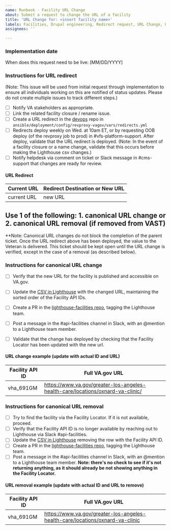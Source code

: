 ```yaml
---
name: Runbook - Facility URL Change
about: Submit a request to change the URL of a facility
title: 'URL Change for: <insert facility name>'
labels: Facilities, Drupal engineering, Redirect request, URL Change, User support, VA.gov frontend
assignees: ''

---
```

### Implementation date
When does this request need to be live:
[MM/DD/YYYY]

### Instructions for URL redirect
(Note: This issue will be used from initial request through implementation to ensure all individuals working on this are notified of status updates.  Please do not create multiple issues to track different steps.)
- [ ] Notify VA stakeholders as appropriate.
- [ ] Link the related facility closure / rename issue.
- [ ] Create a URL redirect in the [devops](https://github.com/department-of-veterans-affairs/devops) repo in `ansible/deployment/config/revproxy-vagov/vars/redirects.yml`
- [ ]  Redirects deploy weekly on Wed. at 10am ET, or by requesting OOB deploy (of the revproxy job to prod) in #vfs-platform-support. After deploy, validate that the URL redirect is deployed. (Note: In the event of a facility closure or a name change,  validate that this occurs before making the Lighthouse csv changes.)
- [ ]  Notify helpdesk via comment on ticket or Slack message in #cms-support that changes are ready for review.

#### URL Redirect
| Current URL  |  Redirect Destination or New URL |
| ---  |  --- |
| current URL | new URL |

## Use 1 of the following: 1. canonical URL change or 2. canonical URL removal (if removed from VAST)
**Note: Canonical URL changes do not block the completion of the parent ticket. Once the URL redirect above has been deployed, the value to the Veteran is delivered. This ticket should be kept open until the URL change is verified, except in the case of a removal (as described below).

### Instructions for canonical URL change
- [ ] Verify that the new URL for the facility is published and accessible on VA.gov.
- [ ] Update the [CSV in Lighthouse](https://github.com/department-of-veterans-affairs/lighthouse-facilities/blob/master/facilities/src/main/resources/websites.csv) with the changed URL, maintaining the sorted order of the Facility API IDs.
- [ ] Create a PR in the [lighthouse-facilities repo](https://github.com/department-of-veterans-affairs/lighthouse-facilities), tagging the Lighthouse team.
- [ ] Post a message in the #api-facilities channel in Slack, with an @mention to a Lighthouse team member.
- [ ] Validate that the change has deployed by checking that the Facility Locator has been updated with the new url.


#### URL change example (update with actual ID and URL)
| Facility API ID  |  Full VA.gov URL |
| ---  |  --- |
| vha_691GM | https://www.va.gov/greater-los-angeles-health-care/locations/oxnard-va-clinic/ |

### Instructions for canonical URL removal
- [ ] Try to find the facility via the Facility Locator. If it is not available, proceed.
- [ ] Verify that the Facility API ID is no longer available by reaching out to Lighthouse via Slack #api-facilities.
- [ ] Update the [CSV in Lighthouse](https://github.com/department-of-veterans-affairs/lighthouse-facilities/blob/master/facilities/src/main/resources/websites.csv) removing the row with the Facility API ID.
- [ ] Create a PR in the [lighthouse-facilities repo](https://github.com/department-of-veterans-affairs/lighthouse-facilities), tagging the Lighthouse team.
- [ ] Post a message in the #api-facilities channel in Slack, with an @mention to a Lighthouse team member.
**Note: there's no check to see if it's not returning anything, as it should already be not showing anything in the Facility Locator.**

#### URL removal example (update with actual ID and URL to remove)
| Facility API ID  |  Full VA.gov URL |
| ---  |  --- |
| vha_691GM | https://www.va.gov/greater-los-angeles-health-care/locations/oxnard-va-clinic |

